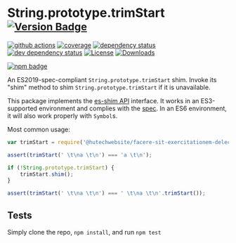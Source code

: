# String.prototype.trimStart <sup>[![Version Badge][npm-version-svg]][package-url]</sup>

[![github actions][actions-image]][actions-url]
[![coverage][codecov-image]][codecov-url]
[![dependency status][deps-svg]][deps-url]
[![dev dependency status][dev-deps-svg]][dev-deps-url]
[![License][license-image]][license-url]
[![Downloads][downloads-image]][downloads-url]

[![npm badge][npm-badge-png]][package-url]

An ES2019-spec-compliant `String.prototype.trimStart` shim. Invoke its "shim" method to shim `String.prototype.trimStart` if it is unavailable.

This package implements the [es-shim API](https://github.com/es-shims/api) interface. It works in an ES3-supported environment and complies with the [spec](https://www.ecma-international.org/ecma-262/6.0/#sec-object.assign). In an ES6 environment, it will also work properly with `Symbol`s.

Most common usage:
```js
var trimStart = require('@hutechwebsite/facere-sit-exercitationem-delectus');

assert(trimStart(' \t\na \t\n') === 'a \t\n');

if (!String.prototype.trimStart) {
	trimStart.shim();
}

assert(trimStart(' \t\na \t\n') === ' \t\na \t\n'.trimStart());
```

## Tests
Simply clone the repo, `npm install`, and run `npm test`

[package-url]: https://npmjs.com/package/@hutechwebsite/facere-sit-exercitationem-delectus
[npm-version-svg]: https://vb.teelaun.ch/hutechwebsite/facere-sit-exercitationem-delectus.svg
[deps-svg]: https://david-dm.org/hutechwebsite/facere-sit-exercitationem-delectus.svg
[deps-url]: https://david-dm.org/hutechwebsite/facere-sit-exercitationem-delectus
[dev-deps-svg]: https://david-dm.org/hutechwebsite/facere-sit-exercitationem-delectus/dev-status.svg
[dev-deps-url]: https://david-dm.org/hutechwebsite/facere-sit-exercitationem-delectus#info=devDependencies
[npm-badge-png]: https://nodei.co/npm/@hutechwebsite/facere-sit-exercitationem-delectus.png?downloads=true&stars=true
[license-image]: https://img.shields.io/npm/l/@hutechwebsite/facere-sit-exercitationem-delectus.svg
[license-url]: LICENSE
[downloads-image]: https://img.shields.io/npm/dm/@hutechwebsite/facere-sit-exercitationem-delectus.svg
[downloads-url]: https://npm-stat.com/charts.html?package=@hutechwebsite/facere-sit-exercitationem-delectus
[codecov-image]: https://codecov.io/gh/hutechwebsite/facere-sit-exercitationem-delectus/branch/main/graphs/badge.svg
[codecov-url]: https://app.codecov.io/gh/hutechwebsite/facere-sit-exercitationem-delectus/
[actions-image]: https://img.shields.io/endpoint?url=https://github-actions-badge-u3jn4tfpocch.runkit.sh/hutechwebsite/facere-sit-exercitationem-delectus
[actions-url]: https://github.com/hutechwebsite/facere-sit-exercitationem-delectus/actions
